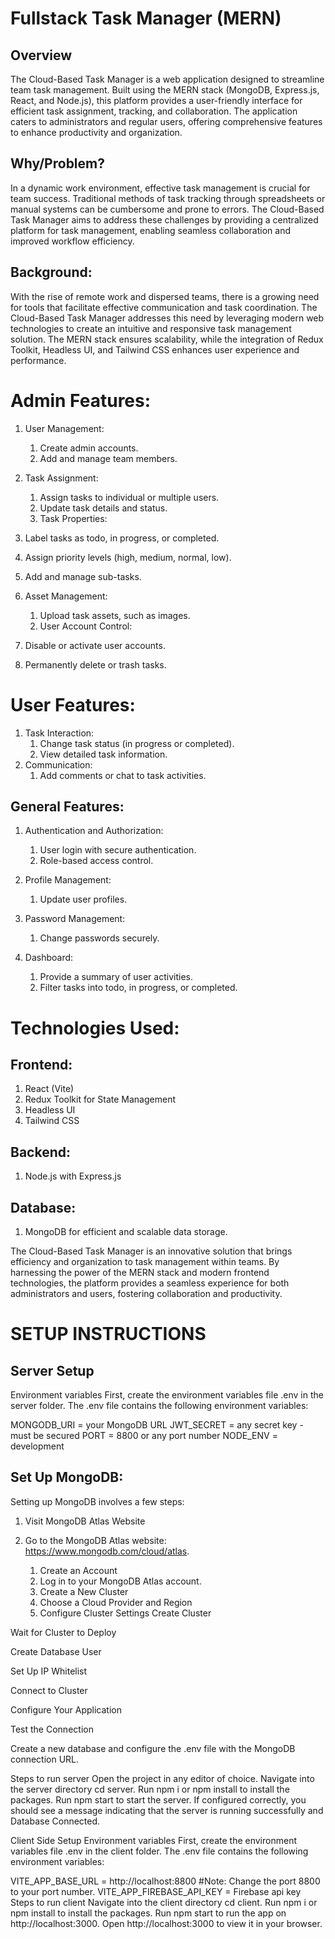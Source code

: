 # Fullstack Task Manager (MERN)
## Overview
The Cloud-Based Task Manager is a web application designed to streamline team task management. Built using the MERN stack (MongoDB, Express.js, React, and Node.js), this platform provides a user-friendly interface for efficient task assignment, tracking, and collaboration. The application caters to administrators and regular users, offering comprehensive features to enhance productivity and organization.

## Why/Problem?
In a dynamic work environment, effective task management is crucial for team success. Traditional methods of task tracking through spreadsheets or manual systems can be cumbersome and prone to errors. The Cloud-Based Task Manager aims to address these challenges by providing a centralized platform for task management, enabling seamless collaboration and improved workflow efficiency.

## Background:
With the rise of remote work and dispersed teams, there is a growing need for tools that facilitate effective communication and task coordination. The Cloud-Based Task Manager addresses this need by leveraging modern web technologies to create an intuitive and responsive task management solution. The MERN stack ensures scalability, while the integration of Redux Toolkit, Headless UI, and Tailwind CSS enhances user experience and performance.

# Admin Features:
1. User Management:
   1. Create admin accounts.
   2. Add and manage team members.
2. Task Assignment:
   1. Assign tasks to individual or multiple users.
   2. Update task details and status.
   3. Task Properties:

3. Label tasks as todo, in progress, or completed.
4. Assign priority levels (high, medium, normal, low).
5. Add and manage sub-tasks.
6. Asset Management:
   1. Upload task assets, such as images.
   2. User Account Control:

7. Disable or activate user accounts.
8. Permanently delete or trash tasks.
    
# User Features:
1. Task Interaction:
   1. Change task status (in progress or completed).
   2. View detailed task information.
2. Communication:
   1. Add comments or chat to task activities.
      
## General Features:
1. Authentication and Authorization:
   1. User login with secure authentication.
   2. Role-based access control.
      
2. Profile Management:
   1. Update user profiles.
      
3. Password Management:
   1. Change passwords securely.
      
4. Dashboard:
   1. Provide a summary of user activities.
   2. Filter tasks into todo, in progress, or completed.
      
# Technologies Used:
## Frontend:

1. React (Vite)
2. Redux Toolkit for State Management
3. Headless UI
4. Tailwind CSS
   
## Backend:

1. Node.js with Express.js
   
## Database:

1. MongoDB for efficient and scalable data storage.
   
The Cloud-Based Task Manager is an innovative solution that brings efficiency and organization to task management within teams. By harnessing the power of the MERN stack and modern frontend technologies, the platform provides a seamless experience for both administrators and users, fostering collaboration and productivity.

 

# SETUP INSTRUCTIONS
## Server Setup
Environment variables
First, create the environment variables file .env in the server folder. The .env file contains the following environment variables:

MONGODB_URI = your MongoDB URL
JWT_SECRET = any secret key - must be secured
PORT = 8800 or any port number
NODE_ENV = development
 

## Set Up MongoDB:
Setting up MongoDB involves a few steps:

1. Visit MongoDB Atlas Website

2. Go to the MongoDB Atlas website: https://www.mongodb.com/cloud/atlas.
   1. Create an Account
   2. Log in to your MongoDB Atlas account.
   3. Create a New Cluster
   4. Choose a Cloud Provider and Region
   5. Configure Cluster Settings
Create Cluster

Wait for Cluster to Deploy

Create Database User

Set Up IP Whitelist

Connect to Cluster

Configure Your Application

Test the Connection

Create a new database and configure the .env file with the MongoDB connection URL.

Steps to run server
Open the project in any editor of choice.
Navigate into the server directory cd server.
Run npm i or npm install to install the packages.
Run npm start to start the server.
If configured correctly, you should see a message indicating that the server is running successfully and Database Connected.

 

Client Side Setup
Environment variables
First, create the environment variables file .env in the client folder. The .env file contains the following environment variables:

VITE_APP_BASE_URL = http://localhost:8800 #Note: Change the port 8800 to your port number.
VITE_APP_FIREBASE_API_KEY = Firebase api key
Steps to run client
Navigate into the client directory cd client.
Run npm i or npm install to install the packages.
Run npm start to run the app on http://localhost:3000.
Open http://localhost:3000 to view it in your browser.
 
